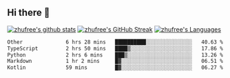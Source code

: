 ## Hi there 👋
[![zhufree's github stats](https://github-readme-stats.vercel.app/api?username=zhufree&show_icons=true&count_private=true)](https://github.com/anuraghazra/github-readme-stats)
[![zhufree's GitHub Streak](https://streak-stats.demolab.com/?user=zhufree)](https://git.io/streak-stats)
[![zhufree's Languages](https://github-readme-stats.vercel.app/api/top-langs/?username=zhufree&layout=compact&langs_count=10)](https://github.com/anuraghazra/github-readme-stats)
<!--START_SECTION:waka-->

```txt
Other              6 hrs 28 mins   ██████████░░░░░░░░░░░░░░░   40.63 %
TypeScript         2 hrs 50 mins   ████▒░░░░░░░░░░░░░░░░░░░░   17.86 %
Python             2 hrs 6 mins    ███▒░░░░░░░░░░░░░░░░░░░░░   13.26 %
Markdown           1 hr 2 mins     █▓░░░░░░░░░░░░░░░░░░░░░░░   06.51 %
Kotlin             59 mins         █▓░░░░░░░░░░░░░░░░░░░░░░░   06.27 %
```

<!--END_SECTION:waka-->

<!--
**zhufree/zhufree** is a ✨ _special_ ✨ repository because its `README.md` (this file) appears on your GitHub profile.

Here are some ideas to get you started:

- 🔭 I’m currently working on ...
- 🌱 I’m currently learning ...
- 👯 I’m looking to collaborate on ...
- 🤔 I’m looking for help with ...
- 💬 Ask me about ...
- 📫 How to reach me: ...
- 😄 Pronouns: ...
- ⚡ Fun fact: ...
-->

